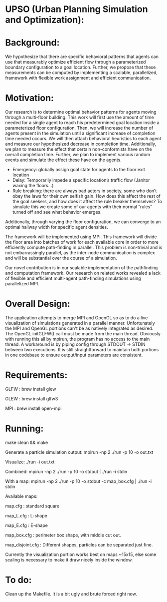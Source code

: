 # UPSO (Urban Planning Simulation and Optimization):

# Background:
We hypothesize that there are specific behavioral patterns that agents can use that measurably optimize efficient flow through a parameterized boundary configuration to a goal location. Further, we propose that these measurements can be computed by implementing a scalable, parallelized, framework with flexible work assignment and efficient communication.
	
# Motivation:
Our research is to determine optimal behavior patterns for agents moving through a multi-floor building. This work will first use the amount of time needed for a single agent to reach his predetermined goal location inside a parameterized floor configuration. Then, we will increase the number of agents present in the simulation until a significant increase of completion time needed occurs. We will then attach behavioral heuristics to each agent and measure our hypothesized decrease in completion time. Additionally, we plan to measure the effect that certain non-conformists have on the overall completion time. Further, we plan to implement various random events and simulate the effect these have on the agents.
* Emergency: globally assign goal state for agents to the floor exit location
* Delay: Temporarily impede a specific location’s traffic flow (Janitor waxing the floors…)
* Rule breaking:  there are always bad actors in society, some who don’t obey the laws for their own selfish gain.  How does this affect the rest of the goal seekers, and how does it affect the rule breaker themselves?  To simulate this we create some of our agents with their normal “rules” turned off and see what behavior emerges.  

Additionally, through varying the floor configuration, we can converge to an optimal hallway width for specific agent densities.

The framework will be implemented using MPI. This framework will divide the floor area into batches of work for each available core in order to more efficiently compute path-finding in parallel. This problem is non-trivial and is not embarrassingly parallel, as the inter-node communication is complex and will be substantial over the course of a simulation.

Our novel contribution is in our scalable implementation of the pathfinding and computation framework. Our research on related works revealed a lack of flexible and efficient multi-agent path-finding simulations using parallelized MPI. 

# Overall Design:

The application attempts to merge MPI and OpenGL so as to do a live visualization of simulations generated in a parallel manner. Unfortunately the MPI and OpenGL portions can't be as natively integrated as desired. The OpenGL initGLFW() call must be made from the main thread. Obviously with running this all by mpirun, the program has no access to the main thread. A workaround is by piping config through STDOUT -> STDIN between two executions. It is still straightforward to maintain both portions in one codebase to ensure output/input parameters are consistent.

# Requirements:

GLFW : brew install glew

GLEW : brew install glfw3

MPI  : brew install open-mpi

# Running:

make clean && make

Generate a particle simulation output:
mpirun -np 2 ./run -p 10 -o out.txt

Visualize:
./run -i out.txt

Combined:
mpirun -np 2 ./run -p 10 -o stdout | ./run -i stdin

With a map:
mpirun -np 2 ./run -p 10 -o stdout -c map_box.cfg | ./run -i stdin

Available maps:

map.cfg : standard square

map_L.cfg : L-shape

map_E.cfg : E-shape

map_box.cfg : perimeter box shape, with middle cut out.

map_disjoint.cfg : Different shapes, particles can be separated just fine.

Currently the visualization portion works best on maps ~15x15, else some scaling is necessary to make it draw nicely inside the window.

# To do:

Clean up the Makefile. It is a bit ugly and brute forced right now.
